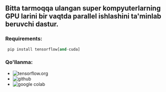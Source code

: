 ## Bitta tarmoqqa ulangan super kompyuterlarning GPU larini bir vaqtda parallel ishlashini ta'minlab beruvchi dastur.


### **Requirements:**
```python
 pip install tensorflow[and-cuda]
```

### **Qo'llanma:**

* ![tensorflow.org](https://www.tensorflow.org/guide/distributed_training?hl=ru)
* ![github](https://github.com/tensorflow/docs/blob/master/site/en/guide/distributed_training.ipynb)
* ![google colab](https://colab.research.google.com/github/tensorflow/docs/blob/master/site/en/guide/distributed_training.ipynb)

